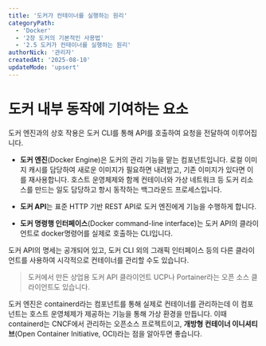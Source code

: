 ```yaml
---
title: '도커가 컨테이너를 실행하는 원리'
categoryPath:
  - 'Docker'
  - '2장 도커의 기본적인 사용법'
  - '2.5 도커가 컨테이너를 실행하는 원리'
authorNick: '관리자'
createdAt: '2025-08-10'
updateMode: 'upsert'
---
```


# 도커 내부 동작에 기여하는 요소


도커 엔진과의 상호 작용은 도커 CLI를 통해 API를 호출하여 요청을 전달하여 이루어집니다.

- **도커 엔진**(Docker Engine)은 도커의 관리 기능을 맡는 컴포넌트입니다. 로컬 이미지 캐시를 담당하여 새로운 이미지가 필요하면 내려받고, 기존 이미지가 있다면 이를 재사용합니다. 호스트 운영체제와 함께 컨테이너와 가상 네트워크 등 도커 리소스를 만드는 일도 담당하고 항시 동작하는 백그라운드 프로세스입니다.

- **도커 API**는 표준 HTTP 기반 REST API로 도커 엔진에게 기능을 수행하게 합니다.  

- **도커 명령행 인터페이스**(Docker command-line interface)는 도커 API의 클라이언트로 docker명령어를 실제로 호출하는 CLI입니다.

도커 API의 명세는 공개되어 있고, 도커 CLI 외의 그래픽 인터페이스 등의 다른 클라이언트를 사용하여 시각적으로 컨테이너를 관리할 수도 있습니다.

> 도커에서 만든 상업용 도커 API 클라이언트 UCP나 Portainer라는 오픈 소스 클라이언트도 있습니다.

도커 엔진은 containerd라는 컴포넌트를 통해 실제로 컨테이너를 관리하는데 이 컴포넌트는 호스트 운영체제가 제공하는 기능을 통해 가상 환경을 만듭니다. 이때 containerd는 CNCF에서 관리하는 오픈소스 프로젝트이고, **개방형 컨테이너 이니셔티브**(Open Container Initiative, OCI)라는 점을 알아두면 좋습니다.